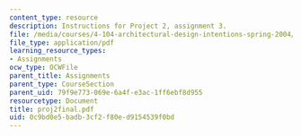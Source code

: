 ```yaml
---
content_type: resource
description: Instructions for Project 2, assignment 3.
file: /media/courses/4-104-architectural-design-intentions-spring-2004/0c9bd0e5badb3cf2f80ed9154539f0bd_proj2final.pdf
file_type: application/pdf
learning_resource_types:
- Assignments
ocw_type: OCWFile
parent_title: Assignments
parent_type: CourseSection
parent_uid: 79f9e773-069e-6a4f-e3ac-1ff6ebf8d955
resourcetype: Document
title: proj2final.pdf
uid: 0c9bd0e5-badb-3cf2-f80e-d9154539f0bd
---
```

